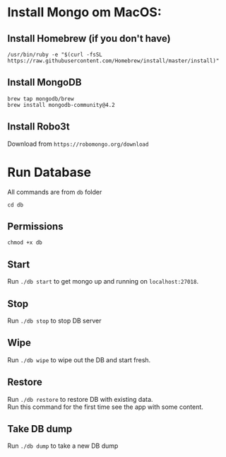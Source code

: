 # Install Mongo om MacOS:

## Install Homebrew (if you don't have)
```
/usr/bin/ruby -e "$(curl -fsSL https://raw.githubusercontent.com/Homebrew/install/master/install)"
```

## Install MongoDB
```
brew tap mongodb/brew
brew install mongodb-community@4.2
```

## Install Robo3t
Download from `https://robomongo.org/download`

# Run Database
All commands are from `db` folder
```
cd db
```

## Permissions
```
chmod +x db
```

## Start
Run `./db start` to get mongo up and running on `localhost:27018`.

## Stop
Run `./db stop` to stop DB server

## Wipe
Run `./db wipe` to wipe out the DB and start fresh.

## Restore
Run `./db restore` to restore DB with existing data.  
Run this command for the first time see the app with some content.

## Take DB dump
Run `./db dump` to take a new DB dump
